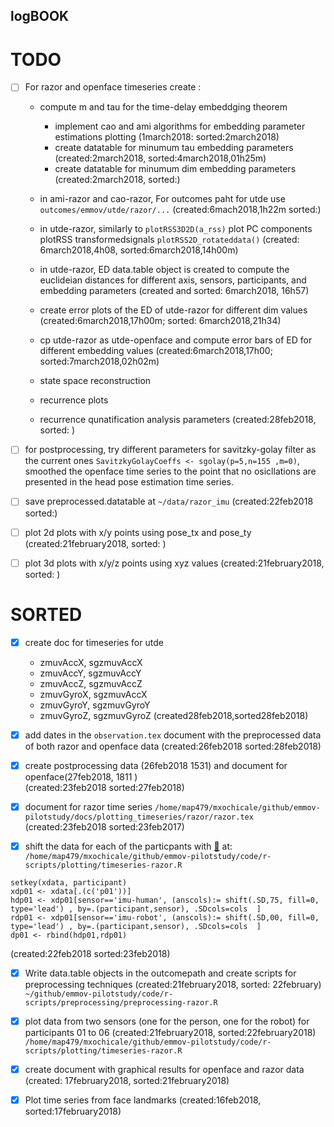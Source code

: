 logBOOK
---

# TODO




* [ ] For razor and openface timeseries create :
	* compute m and tau for the time-delay embeddging theorem
		* implement cao and ami algorithms for embedding parameter estimations plotting (1march2018: sorted:2march2018)
		* create datatable for minumum tau embedding parameters (created:2march2018, sorted:4march2018,01h25m)
		* create datatable for minumum dim embedding parameters (created:2march2018, sorted:)
	
	* in  ami-razor and cao-razor, For outcomes paht for utde use `outcomes/emmov/utde/razor/...` (created:6mach2018,1h22m sorted:)

	* in utde-razor,  similarly to `plotRSS3D2D(a_rss)` plot PC components plotRSS transformedsignals `plotRSS2D_rotateddata()`  (created: 6march2018,4h08, sorted:6march2018,14h00m)

	* in utde-razor, ED data.table object is created to compute the euclideian distances for different axis, sensors, participants, and embedding parameters (created and sorted: 6march2018, 16h57)

	* create error plots of the ED of utde-razor for different dim values (created:6march2018,17h00m; sorted: 6march2018,21h34)
	* cp utde-razor as utde-openface and compute error bars of ED for different embedding values (created:6march2018,17h00; sorted:7march2018,02h02m)

 

	* state space reconstruction 
	* recurrence plots 
	* recurrence qunatification analysis parameters
	(created:28feb2018, sorted: )	


* [ ] for postprocessing, try different parameters for savitzky-golay filter as the
	current ones `SavitzkyGolayCoeffs <- sgolay(p=5,n=155 ,m=0)`, 
	smoothed the openface time series to the point that no osicllations are 
	presented in the head pose estimation time series.


* [ ] save preprocessed.datatable at `~/data/razor_imu`	(created:22feb2018 sorted:)
* [ ] plot 2d plots with x/y points using pose_tx and pose_ty (created:21february2018, sorted: )
* [ ] plot 3d plots with x/y/z points using xyz values (created:21february2018, sorted: )



# SORTED 

* [x] create doc for timeseries for utde
	* zmuvAccX, sgzmuvAccX
	* zmuvAccY, sgzmuvAccY
	* zmuvAccZ, sgzmuvAccZ
	* zmuvGyroX, sgzmuvAccX
	* zmuvGyroY, sgzmuvGyroY
	* zmuvGyroZ, sgzmuvGyroZ
	(created28feb2018,sorted28feb2018)



* [x] add dates in the `observation.tex` document with the preprocessed data of both 
	razor and openface data
	(created:26feb2018 sorted:28feb2018)




* [x]  create postprocessing data (26feb2018 1531) and document for openface(27feb2018, 1811 )    
	(created:23feb2018 sorted:27feb2018)



* [x] document for razor time series `/home/map479/mxochicale/github/emmov-pilotstudy/docs/plotting_timeseries/razor/razor.tex`
	(created:23feb2018 sorted:23feb2017)



* [x] shift the data for each of the particpants with [:link:](https://github.com/mxochicale/r-code_repository/tree/master/dataDOTtable)
	at: `/home/map479/mxochicale/github/emmov-pilotstudy/code/r-scripts/plotting/timeseries-razor.R`

```
setkey(xdata, participant)
xdp01 <- xdata[.(c('p01'))]
hdp01 <- xdp01[sensor=='imu-human', (anscols):= shift(.SD,75, fill=0, type='lead') , by=.(participant,sensor), .SDcols=cols  ]
rdp01 <- xdp01[sensor=='imu-robot', (anscols):= shift(.SD,00, fill=0, type='lead') , by=.(participant,sensor), .SDcols=cols  ]
dp01 <- rbind(hdp01,rdp01)
```
(created:22feb2018 sorted:23feb2018)




* [x] Write data.table objects in the outcomepath and create scripts for preprocessing techniques (created:21february2018, sorted: 22february)
	`~/github/emmov-pilotstudy/code/r-scripts/preprocessing/preprocessing-razor.R`



* [x] plot data from two sensors (one for the person, one for the robot) for participants 01 to 06 (created:21february2018, sorted:22february2018)
	`/home/map479/mxochicale/github/emmov-pilotstudy/code/r-scripts/plotting/timeseries-razor.R`




* [x] create document with graphical results for openface and razor data (created: 17february2018, sorted:21february2018)



* [x] Plot time series from face landmarks (created:16feb2018, sorted:17february2018)

